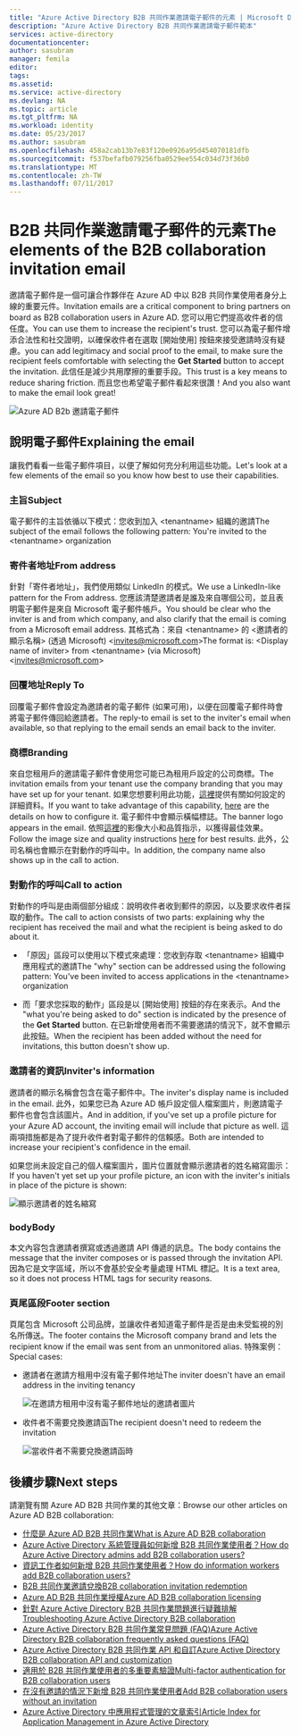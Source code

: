 ```yaml
---
title: "Azure Active Directory B2B 共同作業邀請電子郵件的元素 | Microsoft Docs"
description: "Azure Active Directory B2B 共同作業邀請電子郵件範本"
services: active-directory
documentationcenter: 
author: sasubram
manager: femila
editor: 
tags: 
ms.assetid: 
ms.service: active-directory
ms.devlang: NA
ms.topic: article
ms.tgt_pltfrm: NA
ms.workload: identity
ms.date: 05/23/2017
ms.author: sasubram
ms.openlocfilehash: 458a2cab13b7e83f120e0926a95d454070181dfb
ms.sourcegitcommit: f537befafb079256fba0529ee554c034d73f36b0
ms.translationtype: MT
ms.contentlocale: zh-TW
ms.lasthandoff: 07/11/2017
---
```

# <a name="the-elements-of-the-b2b-collaboration-invitation-email"></a><span data-ttu-id="5e968-103">B2B 共同作業邀請電子郵件的元素</span><span class="sxs-lookup"><span data-stu-id="5e968-103">The elements of the B2B collaboration invitation email</span></span>

<span data-ttu-id="5e968-104">邀請電子郵件是一個可讓合作夥伴在 Azure AD 中以 B2B 共同作業使用者身分上線的重要元件。</span><span class="sxs-lookup"><span data-stu-id="5e968-104">Invitation emails are a critical component to bring partners on board as B2B collaboration users in Azure AD.</span></span> <span data-ttu-id="5e968-105">您可以用它們提高收件者的信任度。</span><span class="sxs-lookup"><span data-stu-id="5e968-105">You can use them to increase the recipient's trust.</span></span> <span data-ttu-id="5e968-106">您可以為電子郵件增添合法性和社交證明，以確保收件者在選取 [開始使用] 按鈕來接受邀請時沒有疑慮。</span><span class="sxs-lookup"><span data-stu-id="5e968-106">you can add legitimacy and social proof to the email, to make sure the recipient feels comfortable with selecting the **Get Started** button to accept the invitation.</span></span> <span data-ttu-id="5e968-107">此信任是減少共用摩擦的重要手段。</span><span class="sxs-lookup"><span data-stu-id="5e968-107">This trust is a key means to reduce sharing friction.</span></span> <span data-ttu-id="5e968-108">而且您也希望電子郵件看起來很讚！</span><span class="sxs-lookup"><span data-stu-id="5e968-108">And you also want to make the email look great!</span></span>

![Azure AD B2b 邀請電子郵件](media/active-directory-b2b-invitation-email/invitation-email.png)

## <a name="explaining-the-email"></a><span data-ttu-id="5e968-110">說明電子郵件</span><span class="sxs-lookup"><span data-stu-id="5e968-110">Explaining the email</span></span>
<span data-ttu-id="5e968-111">讓我們看看一些電子郵件項目，以便了解如何充分利用這些功能。</span><span class="sxs-lookup"><span data-stu-id="5e968-111">Let's look at a few elements of the email so you know how best to use their capabilities.</span></span>

### <a name="subject"></a><span data-ttu-id="5e968-112">主旨</span><span class="sxs-lookup"><span data-stu-id="5e968-112">Subject</span></span>
<span data-ttu-id="5e968-113">電子郵件的主旨依循以下模式：您收到加入 &lt;tenantname&gt; 組織的邀請</span><span class="sxs-lookup"><span data-stu-id="5e968-113">The subject of the email follows the following pattern: You're invited to the &lt;tenantname&gt; organization</span></span>

### <a name="from-address"></a><span data-ttu-id="5e968-114">寄件者地址</span><span class="sxs-lookup"><span data-stu-id="5e968-114">From address</span></span>
<span data-ttu-id="5e968-115">針對「寄件者地址」，我們使用類似 LinkedIn 的模式。</span><span class="sxs-lookup"><span data-stu-id="5e968-115">We use a LinkedIn-like pattern for the From address.</span></span>  <span data-ttu-id="5e968-116">您應該清楚邀請者是誰及來自哪個公司，並且表明電子郵件是來自 Microsoft 電子郵件帳戶。</span><span class="sxs-lookup"><span data-stu-id="5e968-116">You should be clear who the inviter is and from which company, and also clarify that the email is coming from a Microsoft email address.</span></span> <span data-ttu-id="5e968-117">其格式為：來自 &lt;tenantname&gt; 的 &lt;邀請者的顯示名稱&gt; (透過 Microsoft) <invites@microsoft.com&gt;</span><span class="sxs-lookup"><span data-stu-id="5e968-117">The format is: &lt;Display name of inviter&gt; from &lt;tenantname&gt; (via Microsoft) <invites@microsoft.com&gt;</span></span>

### <a name="reply-to"></a><span data-ttu-id="5e968-118">回覆地址</span><span class="sxs-lookup"><span data-stu-id="5e968-118">Reply To</span></span>
<span data-ttu-id="5e968-119">回覆電子郵件會設定為邀請者的電子郵件 (如果可用)，以便在回覆電子郵件時會將電子郵件傳回給邀請者。</span><span class="sxs-lookup"><span data-stu-id="5e968-119">The reply-to email is set to the inviter's email when available, so that replying to the email sends an email back to the inviter.</span></span>

### <a name="branding"></a><span data-ttu-id="5e968-120">商標</span><span class="sxs-lookup"><span data-stu-id="5e968-120">Branding</span></span>
<span data-ttu-id="5e968-121">來自您租用戶的邀請電子郵件會使用您可能已為租用戶設定的公司商標。</span><span class="sxs-lookup"><span data-stu-id="5e968-121">The invitation emails from your tenant use the company branding that you may have set up for your tenant.</span></span> <span data-ttu-id="5e968-122">如果您想要利用此功能，[這裡](https://docs.microsoft.com/azure/active-directory/active-directory-branding-custom-signon-azure-portal)提供有關如何設定的詳細資料。</span><span class="sxs-lookup"><span data-stu-id="5e968-122">If you want to take advantage of this capability, [here](https://docs.microsoft.com/azure/active-directory/active-directory-branding-custom-signon-azure-portal) are the details on how to configure it.</span></span> <span data-ttu-id="5e968-123">電子郵件中會顯示橫幅標誌。</span><span class="sxs-lookup"><span data-stu-id="5e968-123">The banner logo appears in the email.</span></span> <span data-ttu-id="5e968-124">依照[這裡](https://docs.microsoft.com/azure/active-directory/active-directory-branding-custom-signon-azure-portal)的影像大小和品質指示，以獲得最佳效果。</span><span class="sxs-lookup"><span data-stu-id="5e968-124">Follow the image size and quality instructions [here](https://docs.microsoft.com/azure/active-directory/active-directory-branding-custom-signon-azure-portal) for best results.</span></span> <span data-ttu-id="5e968-125">此外，公司名稱也會顯示在對動作的呼叫中。</span><span class="sxs-lookup"><span data-stu-id="5e968-125">In addition, the company name also shows up in the call to action.</span></span>

### <a name="call-to-action"></a><span data-ttu-id="5e968-126">對動作的呼叫</span><span class="sxs-lookup"><span data-stu-id="5e968-126">Call to action</span></span>
<span data-ttu-id="5e968-127">對動作的呼叫是由兩個部分組成：說明收件者收到郵件的原因，以及要求收件者採取的動作。</span><span class="sxs-lookup"><span data-stu-id="5e968-127">The call to action consists of two parts: explaining why the recipient has received the mail and what the recipient is being asked to do about it.</span></span>
- <span data-ttu-id="5e968-128">「原因」區段可以使用以下模式來處理：您收到存取 &lt;tenantname&gt; 組織中應用程式的邀請</span><span class="sxs-lookup"><span data-stu-id="5e968-128">The "why" section can be addressed using the following pattern: You've been invited to access applications in the &lt;tenantname&gt; organization</span></span>

- <span data-ttu-id="5e968-129">而「要求您採取的動作」區段是以 [開始使用] 按鈕的存在來表示。</span><span class="sxs-lookup"><span data-stu-id="5e968-129">And the "what you're being asked to do" section is indicated by the presence of the **Get Started** button.</span></span> <span data-ttu-id="5e968-130">在已新增使用者而不需要邀請的情況下，就不會顯示此按鈕。</span><span class="sxs-lookup"><span data-stu-id="5e968-130">When the recipient has been added without the need for invitations, this button doesn't show up.</span></span>

### <a name="inviters-information"></a><span data-ttu-id="5e968-131">邀請者的資訊</span><span class="sxs-lookup"><span data-stu-id="5e968-131">Inviter's information</span></span>
<span data-ttu-id="5e968-132">邀請者的顯示名稱會包含在電子郵件中。</span><span class="sxs-lookup"><span data-stu-id="5e968-132">The inviter's display name is included in the email.</span></span> <span data-ttu-id="5e968-133">此外，如果您已為 Azure AD 帳戶設定個人檔案圖片，則邀請電子郵件也會包含該圖片。</span><span class="sxs-lookup"><span data-stu-id="5e968-133">And in addition, if you've set up a profile picture for your Azure AD account, the inviting email will include that picture as well.</span></span> <span data-ttu-id="5e968-134">這兩項措施都是為了提升收件者對電子郵件的信賴感。</span><span class="sxs-lookup"><span data-stu-id="5e968-134">Both are intended to increase your recipient's confidence in the email.</span></span>

<span data-ttu-id="5e968-135">如果您尚未設定自己的個人檔案圖片，圖片位置就會顯示邀請者的姓名縮寫圖示：</span><span class="sxs-lookup"><span data-stu-id="5e968-135">If you haven't yet set up your profile picture, an icon with the inviter's initials in place of the picture is shown:</span></span>

  ![顯示邀請者的姓名縮寫](media/active-directory-b2b-invitation-email/inviters-initials.png)

### <a name="body"></a><span data-ttu-id="5e968-137">body</span><span class="sxs-lookup"><span data-stu-id="5e968-137">Body</span></span>
<span data-ttu-id="5e968-138">本文內容包含邀請者撰寫或透過邀請 API 傳遞的訊息。</span><span class="sxs-lookup"><span data-stu-id="5e968-138">The body contains the message that the inviter composes or is passed through the invitation API.</span></span> <span data-ttu-id="5e968-139">因為它是文字區域，所以不會基於安全考量處理 HTML 標記。</span><span class="sxs-lookup"><span data-stu-id="5e968-139">It is a text area, so it does not process HTML tags for security reasons.</span></span>

### <a name="footer-section"></a><span data-ttu-id="5e968-140">頁尾區段</span><span class="sxs-lookup"><span data-stu-id="5e968-140">Footer section</span></span>
<span data-ttu-id="5e968-141">頁尾包含 Microsoft 公司品牌，並讓收件者知道電子郵件是否是由未受監視的別名所傳送。</span><span class="sxs-lookup"><span data-stu-id="5e968-141">The footer contains the Microsoft company brand and lets the recipient know if the email was sent from an unmonitored alias.</span></span> <span data-ttu-id="5e968-142">特殊案例：</span><span class="sxs-lookup"><span data-stu-id="5e968-142">Special cases:</span></span>

- <span data-ttu-id="5e968-143">邀請者在邀請方租用中沒有電子郵件地址</span><span class="sxs-lookup"><span data-stu-id="5e968-143">The inviter doesn't have an email address in the inviting tenancy</span></span>

  ![在邀請方租用中沒有電子郵件地址的邀請者圖片](media/active-directory-b2b-invitation-email/inviter-no-email.png)


- <span data-ttu-id="5e968-145">收件者不需要兌換邀請函</span><span class="sxs-lookup"><span data-stu-id="5e968-145">The recipient doesn't need to redeem the invitation</span></span>

  ![當收件者不需要兌換邀請函時](media/active-directory-b2b-invitation-email/when-recipient-doesnt-redeem.png)


## <a name="next-steps"></a><span data-ttu-id="5e968-147">後續步驟</span><span class="sxs-lookup"><span data-stu-id="5e968-147">Next steps</span></span>

<span data-ttu-id="5e968-148">請瀏覽有關 Azure AD B2B 共同作業的其他文章：</span><span class="sxs-lookup"><span data-stu-id="5e968-148">Browse our other articles on Azure AD B2B collaboration:</span></span>

* [<span data-ttu-id="5e968-149">什麼是 Azure AD B2B 共同作業</span><span class="sxs-lookup"><span data-stu-id="5e968-149">What is Azure AD B2B collaboration</span></span>](active-directory-b2b-what-is-azure-ad-b2b.md)
* [<span data-ttu-id="5e968-150">Azure Active Directory 系統管理員如何新增 B2B 共同作業使用者？</span><span class="sxs-lookup"><span data-stu-id="5e968-150">How do Azure Active Directory admins add B2B collaboration users?</span></span>](active-directory-b2b-admin-add-users.md)
* [<span data-ttu-id="5e968-151">資訊工作者如何新增 B2B 共同作業使用者？</span><span class="sxs-lookup"><span data-stu-id="5e968-151">How do information workers add B2B collaboration users?</span></span>](active-directory-b2b-iw-add-users.md)
* [<span data-ttu-id="5e968-152">B2B 共同作業邀請兌換</span><span class="sxs-lookup"><span data-stu-id="5e968-152">B2B collaboration invitation redemption</span></span>](active-directory-b2b-redemption-experience.md)
* [<span data-ttu-id="5e968-153">Azure AD B2B 共同作業授權</span><span class="sxs-lookup"><span data-stu-id="5e968-153">Azure AD B2B collaboration licensing</span></span>](active-directory-b2b-licensing.md)
* [<span data-ttu-id="5e968-154">針對 Azure Active Directory B2B 共同作業問題進行疑難排解</span><span class="sxs-lookup"><span data-stu-id="5e968-154">Troubleshooting Azure Active Directory B2B collaboration</span></span>](active-directory-b2b-troubleshooting.md)
* [<span data-ttu-id="5e968-155">Azure Active Directory B2B 共同作業常見問題 (FAQ)</span><span class="sxs-lookup"><span data-stu-id="5e968-155">Azure Active Directory B2B collaboration frequently asked questions (FAQ)</span></span>](active-directory-b2b-faq.md)
* [<span data-ttu-id="5e968-156">Azure Active Directory B2B 共同作業 API 和自訂</span><span class="sxs-lookup"><span data-stu-id="5e968-156">Azure Active Directory B2B collaboration API and customization</span></span>](active-directory-b2b-api.md)
* [<span data-ttu-id="5e968-157">適用於 B2B 共同作業使用者的多重要素驗證</span><span class="sxs-lookup"><span data-stu-id="5e968-157">Multi-factor authentication for B2B collaboration users</span></span>](active-directory-b2b-mfa-instructions.md)
* [<span data-ttu-id="5e968-158">在沒有邀請的情況下新增 B2B 共同作業使用者</span><span class="sxs-lookup"><span data-stu-id="5e968-158">Add B2B collaboration users without an invitation</span></span>](active-directory-b2b-add-user-without-invite.md)
* [<span data-ttu-id="5e968-159">Azure Active Directory 中應用程式管理的文章索引</span><span class="sxs-lookup"><span data-stu-id="5e968-159">Article Index for Application Management in Azure Active Directory</span></span>](active-directory-apps-index.md)
